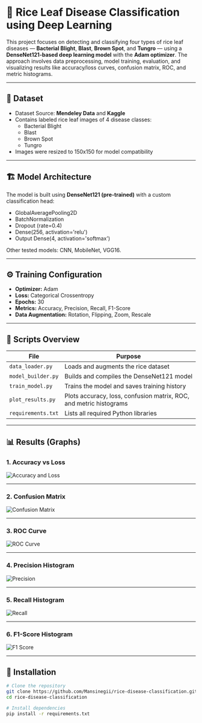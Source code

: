 # 🌾 Rice Leaf Disease Classification using Deep Learning

This project focuses on detecting and classifying four types of rice leaf diseases — **Bacterial Blight**, **Blast**, **Brown Spot**, and **Tungro** — using a **DenseNet121-based deep learning model** with the **Adam optimizer**. The approach involves data preprocessing, model training, evaluation, and visualizing results like accuracy/loss curves, confusion matrix, ROC, and metric histograms.

---

## 📁 Dataset

- Dataset Source: **Mendeley Data** and **Kaggle**
- Contains labeled rice leaf images of 4 disease classes:
  - Bacterial Blight
  - Blast
  - Brown Spot
  - Tungro
- Images were resized to 150x150 for model compatibility

---

## 🏗️ Model Architecture

The model is built using **DenseNet121 (pre-trained)** with a custom classification head:

- GlobalAveragePooling2D
- BatchNormalization
- Dropout (rate=0.4)
- Dense(256, activation='relu')
- Output Dense(4, activation='softmax')

Other tested models: CNN, MobileNet, VGG16.

---

## ⚙️ Training Configuration

- **Optimizer:** Adam
- **Loss:** Categorical Crossentropy
- **Epochs:** 30
- **Metrics:** Accuracy, Precision, Recall, F1-Score
- **Data Augmentation:** Rotation, Flipping, Zoom, Rescale

---

## 🧪 Scripts Overview

| File | Purpose |
|------|---------|
| `data_loader.py` | Loads and augments the rice dataset |
| `model_builder.py` | Builds and compiles the DenseNet121 model |
| `train_model.py` | Trains the model and saves training history |
| `plot_results.py` | Plots accuracy, loss, confusion matrix, ROC, and metric histograms |
| `requirements.txt` | Lists all required Python libraries |

---

## 📊 Results (Graphs)

### 1. Accuracy vs Loss

![Accuracy and Loss](results/Screenshot%20(47).png)

---

### 2. Confusion Matrix

![Confusion Matrix](results/Screenshot%20(48).png)

---

### 3. ROC Curve

![ROC Curve](results/Screenshot%20(49)-Picsart-AiImageEnhancer.png)

---

### 4. Precision Histogram

![Precision](results/Screenshot%20(50).png)

---

### 5. Recall Histogram

![Recall](results/Screenshot%20(52).png)

---

### 6. F1-Score Histogram

![F1 Score](results/Screenshot%20(67).png)

---

## 🔧 Installation

```bash
# Clone the repository
git clone https://github.com/Mansinegii/rice-disease-classification.git
cd rice-disease-classification

# Install dependencies
pip install -r requirements.txt
